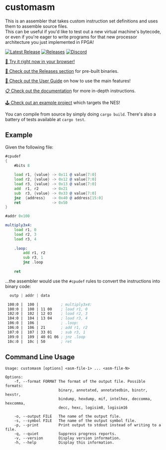 # customasm
This is an assembler that takes custom instruction set definitions
and uses them to assemble source files.  
This can be useful if you'd like to test out a new virtual machine's bytecode,
or even if you're eager to write programs for that new processor architecture 
you just implemented in FPGA!

[![Latest Release][badge-latest-img]][badge-latest-url]
[![Releases][badge-downloads-img]][badge-downloads-url]
[![Discord][badge-discord-img]][badge-discord-url]

[badge-latest-img]: https://img.shields.io/github/v/release/hlorenzi/customasm
[badge-latest-url]: https://github.com/hlorenzi/customasm/releases

[badge-downloads-img]: https://img.shields.io/github/downloads/hlorenzi/customasm/total
[badge-downloads-url]: https://github.com/hlorenzi/customasm/releases

[badge-discord-img]: https://img.shields.io/discord/394999035540275222?label=Discord&logo=discord
[badge-discord-url]: https://discord.gg/pXeDXGD

[📱 Try it right now in your browser!](https://hlorenzi.github.io/customasm/web/)
 
[🎁 Check out the Releases section](https://github.com/hlorenzi/customasm/releases) 
for pre-built binaries.

[📖 Check out the User Guide](https://github.com/hlorenzi/customasm/wiki/User-Guide)
on how to use the main features!

[📋 Check out the documentation](/doc/index.md) for more in-depth instructions.

[🕹 Check out an example project](/examples/nes/) which targets the NES!

You can compile from source by simply doing `cargo build`. There's also a
battery of tests available at `cargo test`.

## Example

Given the following file:

```asm
#cpudef
{
    #bits 8
    
    load r1, {value} -> 0x11 @ value[7:0]
    load r2, {value} -> 0x12 @ value[7:0]
    load r3, {value} -> 0x13 @ value[7:0]
    add  r1, r2      -> 0x21
    sub  r3, {value} -> 0x33 @ value[7:0]
    jnz  {address}   -> 0x40 @ address[15:0]
    ret              -> 0x50
}

#addr 0x100

multiply3x4:
    load r1, 0
    load r2, 3
    load r3, 4
    
    .loop:
        add r1, r2
        sub r3, 1
        jnz .loop
    
    ret
```

...the assembler would use the `#cpudef` rules to convert the instructions into binary code:

```asm
  outp | addr | data

 100:0 |  100 |          ; multiply3x4:
 100:0 |  100 | 11 00    ; load r1, 0
 102:0 |  102 | 12 03    ; load r2, 3
 104:0 |  104 | 13 04    ; load r3, 4
 106:0 |  106 |          ; .loop:
 106:0 |  106 | 21       ; add r1, r2
 107:0 |  107 | 33 01    ; sub r3, 1
 109:0 |  109 | 40 01 06 ; jnz .loop
 10c:0 |  10c | 50       ; ret
```

## Command Line Usage

```
Usage: customasm [options] <asm-file-1> ... <asm-file-N>

Options:
    -f, --format FORMAT The format of the output file. Possible formats:
                        binary, annotated, annotatedbin, binstr, hexstr,
                        bindump, hexdump, mif, intelhex, deccomma, hexcomma,
                        decc, hexc, logisim8, logisim16
                        
    -o, --output FILE   The name of the output file.
    -s, --symbol FILE   The name of the output symbol file.
    -p, --print         Print output to stdout instead of writing to a file.
    -q, --quiet         Suppress progress reports.
    -v, --version       Display version information.
    -h, --help          Display this information.
```
